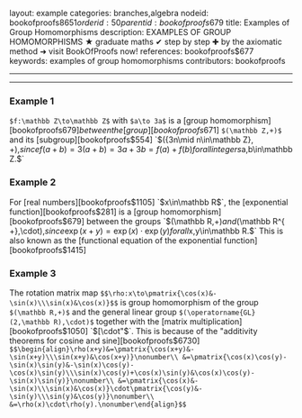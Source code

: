 layout: example
categories: branches,algebra
nodeid: bookofproofs$8651
orderid: 50
parentid: bookofproofs$679
title: Examples of Group Homomorphisms
description: EXAMPLES OF GROUP HOMOMORPHISMS ★ graduate maths ✔ step by step ✚ by the axiomatic method ➜ visit BookOfProofs now!
references: bookofproofs$677
keywords: examples of group homomorphisms
contributors: bookofproofs

---


---

### Example 1
 `$f:\mathbb Z\to\mathbb Z$` with `$a\to 3a$` is a [group homomorphism][bookofproofs$679] between the [group][bookofproofs$671] `$(\mathbb Z,+)$` and its [subgroup][bookofproofs$554] `$(\{3n\mid n\in\mathbb Z\}, +),$` since `$$f(a+b)=3(a+b)=3a+3b=f(a)+f(b)$$` for all integers `$a,b\in\mathbb Z.$`

### Example 2

For [real numbers][bookofproofs$1105] `$x\in\mathbb R$`, the [exponential function][bookofproofs$281] is a [group homomorphism][bookofproofs$679] between the groups `$(\mathbb R,+)$` and `$(\mathbb R^{ +},\cdot),$` since `$$\exp(x+y)=\exp(x)\cdot\exp(y)$$` for all `$x,y\in\mathbb R.$` This is also known as the [functional equation of the exponential function][bookofproofs$1415]

### Example 3

The rotation matrix map `$$\rho:x\to\pmatrix{\cos(x)&-\sin(x)\\\sin(x)&\cos(x)}$$` is group homomorphism of the group `$(\mathbb R,+)$` and the general linear group `$(\operatorname{GL}(2,\mathbb R),\cdot)$` together with the [matrix multiplication][bookofproofs$1050] `$[\cdot"$`.  This is because of the "additivity theorems for cosine and sine][bookofproofs$6730] `$$\begin{align}\rho(x+y)&=\pmatrix{\cos(x+y)&-\sin(x+y)\\\sin(x+y)&\cos(x+y)}\nonumber\\
&=\pmatrix{\cos(x)\cos(y)-\sin(x)\sin(y)&-\sin(x)\cos(y)-\cos(x)\sin(y)\\\sin(x)\cos(y)+\cos(x)\sin(y)&\cos(x)\cos(y)-\sin(x)\sin(y)}\nonumber\\
&=\pmatrix{\cos(x)&-\sin(x)\\\sin(x)&\cos(x)}\cdot\pmatrix{\cos(y)&-\sin(y)\\\sin(y)&\cos(y)}\nonumber\\
&=\rho(x)\cdot\rho(y).\nonumber\end{align}$$`
